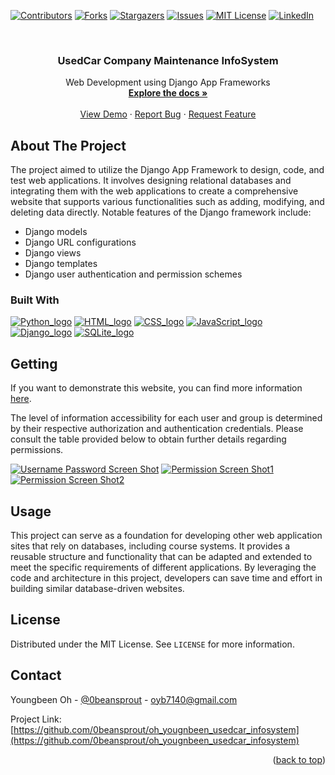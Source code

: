 <a name="readme-top"></a>
<!--
*** Thanks for checking out the Best-README-Template. If you have a suggestion
*** that would make this better, please fork the repo and create a pull request
*** or simply open an issue with the tag "enhancement".
*** Don't forget to give the project a star!
*** Thanks again! Now go create something AMAZING! :D
-->



<!-- PROJECT SHIELDS -->
<!--
*** I'm using markdown "reference style" links for readability.
*** Reference links are enclosed in brackets [ ] instead of parentheses ( ).
*** See the bottom of this document for the declaration of the reference variables
*** for contributors-url, forks-url, etc. This is an optional, concise syntax you may use.
*** https://www.markdownguide.org/basic-syntax/#reference-style-links
-->
[![Contributors][contributors-shield]][contributors-url] [![Forks][forks-shield]][forks-url] [![Stargazers][stars-shield]][stars-url] [![Issues][issues-shield]][issues-url] [![MIT License][license-shield]][license-url] [![LinkedIn][linkedin-shield]][linkedin-url]



<!-- PROJECT LOGO -->
<br />
<div align="center">
  <!-- <a href="https://github.com/0beansprout/oh_yougnbeen_usedcar_infosystem">
    <img src="images/logo.png" alt="Logo" width="80" height="80">
  </a> -->

  <h3 align="center">UsedCar Company Maintenance InfoSystem</h3>

  <p align="center">
    Web Development using Django App Frameworks
    <br />
    <a href="https://wowchemy.com/?utm_campaign=poweredby"><strong>Explore the docs »</strong></a>
    <br />
    <br />
    <a href="https://youngbeenblog.netlify.app/">View Demo</a>
    ·
    <a href="https://github.com/0beansprout/oh_yougnbeen_usedcar_infosystem/issues">Report Bug</a>
    ·
    <a href="https://github.com/0beansprout/oh_yougnbeen_usedcar_infosystem/issues">Request Feature</a>
  </p>
</div>



<!-- TABLE OF CONTENTS -->
<!-- <details>
  <summary>Table of Contents</summary>
  <ol>
    <li>
      <a href="#about-the-project">About The Project</a>
      <ul>
        <li><a href="#built-with">Built With</a></li>
      </ul>
    </li>
    <li>
      <a href="#getting-started">Getting Started</a>
      <ul>
        <li><a href="#prerequisites">Prerequisites</a></li>
        <li><a href="#installation">Installation</a></li>
      </ul>
    </li>
    <li><a href="#usage">Usage</a></li>
    <li><a href="#roadmap">Roadmap</a></li>
    <li><a href="#contributing">Contributing</a></li>
    <li><a href="#license">License</a></li>
    <li><a href="#contact">Contact</a></li>
    <li><a href="#acknowledgments">Acknowledgments</a></li>
  </ol>
</details> -->



<!-- ABOUT THE PROJECT -->
## About The Project
<!--
[![Product Name Screen Shot][product-screenshot]](https://imgur.com/wtOHuW5)
-->
The project aimed to utilize the Django App Framework to design, code, and test web applications. It involves designing relational databases and integrating them with the web applications to create a comprehensive website that supports various functionalities such as adding, modifying, and deleting data directly. Notable features of the Django framework include:

* Django models
* Django URL configurations 
* Django views
* Django templates
* Django user authentication and permission schemes


<!-- <p align="right">(<a href="#readme-top">back to top</a>)</p> -->



### Built With

<!-- This section should list any major frameworks/libraries used to bootstrap your project. Leave any add-ons/plugins for the acknowledgements section. Here are a few examples. -->

[![Python_logo][Python]][Python-url] [![HTML_logo][HTML]][HTML-url] [![CSS_logo][CSS]][CSS-url] [![JavaScript_logo][JavaScript]][JavaScript-url] [![Django_logo][Django]][Django-url] 
[![SQLite_logo][SQLite]][SQLite-url]

<!-- <p align="right">(<a href="#readme-top">back to top</a>)</p> -->



<!-- GETTING STARTED -->
## Getting

If you want to demonstrate this website, you can find more information [here](https://usedcarmgmt.netlify.app/).

The level of information accessibility for each user and group is determined by their respective authorization and authentication credentials. Please consult the table provided below to obtain further details regarding permissions.

[![Username Password Screen Shot][usernamepassword-screenshot]](https://imgur.com/LxR5ZQy)
[![Permission Screen Shot1][permission-screenshot-1]](https://imgur.com/lRiSrgC)
[![Permission Screen Shot2][permission-screenshot-2]](https://imgur.com/Z2Xuu1d)





<!-- ### Prerequisites

This is an example of how to list things you need to use the software and how to install them.
* npm
  ```sh
  npm install npm@latest -g
  ``` -->


<!--
### Installation


 1. Get a free API Key at [https://example.com](https://example.com)
2. Clone the repo
   ```sh
   git clone https://github.com/your_username_/Project-Name.git
   ```
3. Install NPM packages
   ```sh
   npm install
   ```
4. Enter your API in `config.js`
   ```js
   const API_KEY = 'ENTER YOUR API';
   ```

<p align="right">(<a href="#readme-top">back to top</a>)</p> -->



<!-- USAGE EXAMPLES -->
## Usage

This project can serve as a foundation for developing other web application sites that rely on databases, including course systems. It provides a reusable structure and functionality that can be adapted and extended to meet the specific requirements of different applications. By leveraging the code and architecture in this project, developers can save time and effort in building similar database-driven websites.




<!-- _For more examples, please refer to the [Documentation](https://example.com)_ -->

<!-- <p align="right">(<a href="#readme-top">back to top</a>)</p> -->



<!-- ROADMAP -->
<!-- ## Roadmap

- [x] Add Changelog
- [x] Add back to top links
- [ ] Add Additional Templates w/ Examples
- [ ] Add "components" document to easily copy & paste sections of the readme


See the [open issues](https://github.com/nateray42/DeCoBot/issues) for a full list of proposed features (and known issues).

<p align="right">(<a href="#readme-top">back to top</a>)</p> -->



<!-- CONTRIBUTING -->
<!-- ## Contributing

Contributions are what make the open source community such an amazing place to learn, inspire, and create. Any contributions you make are **greatly appreciated**.

If you have a suggestion that would make this better, please fork the repo and create a pull request. You can also simply open an issue with the tag "enhancement".
Don't forget to give the project a star! Thanks again!

1. Fork the Project
2. Create your Feature Branch (`git checkout -b feature/AmazingFeature`)
3. Commit your Changes (`git commit -m 'Add some AmazingFeature'`)
4. Push to the Branch (`git push origin feature/AmazingFeature`)
5. Open a Pull Request

<p align="right">(<a href="#readme-top">back to top</a>)</p> -->



<!-- LICENSE -->
## License

Distributed under the MIT License. See `LICENSE` for more information.


<!-- <p align="right">(<a href="#readme-top">back to top</a>)</p> -->



<!-- CONTACT -->
## Contact

Youngbeen Oh - [@0beansprout](https://linkedin.com/in/youngbeen-oh) - oyb7140@gmail.com

Project Link: [https://github.com/0beansprout/oh_yougnbeen_usedcar_infosystem](https://github.com/0beansprout/oh_yougnbeen_usedcar_infosystem)



<p align="right">(<a href="#readme-top">back to top</a>)</p>



<!-- ACKNOWLEDGMENTS -->
<!-- ## Acknowledgments

Use this space to list resources you find helpful and would like to give credit to. I've included a few of my favorites to kick things off!

* [Choose an Open Source License](https://choosealicense.com)
* [GitHub Emoji Cheat Sheet](https://www.webpagefx.com/tools/emoji-cheat-sheet)
* [Malven's Flexbox Cheatsheet](https://flexbox.malven.co/)
* [Malven's Grid Cheatsheet](https://grid.malven.co/)
* [Img Shields](https://shields.io)
* [GitHub Pages](https://pages.github.com)
* [Font Awesome](https://fontawesome.com)
* [React Icons](https://react-icons.github.io/react-icons/search)

<p align="right">(<a href="#readme-top">back to top</a>)</p> -->



<!-- MARKDOWN LINKS & IMAGES -->
<!-- https://www.markdownguide.org/basic-syntax/#reference-style-links -->
[contributors-shield]: https://img.shields.io/github/contributors/0beansprout/oh_yougnbeen_usedcar_infosystem.svg?style=for-the-badge
[contributors-url]: https://github.com/0beansprout/oh_yougnbeen_usedcar_infosystem/graphs/contributors
[forks-shield]: https://img.shields.io/github/forks/0beansprout/oh_yougnbeen_usedcar_infosystem.svg?style=for-the-badge
[forks-url]: https://github.com/0beansprout/oh_yougnbeen_usedcar_infosystem/network/members
[stars-shield]: https://img.shields.io/github/stars/0beansprout/oh_yougnbeen_usedcar_infosystem.svg?style=for-the-badge
[stars-url]: https://github.com/0beansprout/oh_yougnbeen_usedcar_infosystem/stargazers
[issues-shield]: https://img.shields.io/github/issues/0beansprout/oh_yougnbeen_usedcar_infosystem.svg?style=for-the-badge
[issues-url]: https://github.com/0beansprout/oh_yougnbeen_usedcar_infosystem/issues
[license-shield]: https://img.shields.io/github/license/othneildrew/Best-README-Template.svg?style=for-the-badge
[license-url]: https://github.com/othneildrew/Best-README-Template/blob/master/LICENSE.txt
[linkedin-shield]: https://img.shields.io/badge/-LinkedIn-black.svg?style=for-the-badge&logo=linkedin&colorB=555
[linkedin-url]: https://linkedin.com/in/youngbeen-oh
[product-screenshot]: https://imgur.com/wtOHuW5.png
[Next.js]: https://img.shields.io/badge/next.js-000000?style=for-the-badge&logo=nextdotjs&logoColor=white
[Next-url]: https://nextjs.org/
[React.js]: https://img.shields.io/badge/React-20232A?style=for-the-badge&logo=react&logoColor=61DAFB
[React-url]: https://reactjs.org/
[Vue.js]: https://img.shields.io/badge/Vue.js-35495E?style=for-the-badge&logo=vuedotjs&logoColor=4FC08D
[Vue-url]: https://vuejs.org/
[Angular.io]: https://img.shields.io/badge/Angular-DD0031?style=for-the-badge&logo=angular&logoColor=white
[Angular-url]: https://angular.io/
[Svelte.dev]: https://img.shields.io/badge/Svelte-4A4A55?style=for-the-badge&logo=svelte&logoColor=FF3E00
[Svelte-url]: https://svelte.dev/
[Laravel.com]: https://img.shields.io/badge/Laravel-FF2D20?style=for-the-badge&logo=laravel&logoColor=white
[Laravel-url]: https://laravel.com
[Python]: https://img.shields.io/badge/python-3670A0?style=for-the-badge&logo=python&logoColor=ffdd54
[Python-url]: https://www.python.org/
[Jupyter Notebook]: https://img.shields.io/badge/jupyter-%23FA0F00.svg?style=for-the-badge&logo=jupyter&logoColor=white
[Jupyter-url]: https://jupyter.org/
[HTML]: https://img.shields.io/badge/HTML5-E34F26?style=for-the-badge&logo=html5&logoColor=white
[HTML-url]: https://html.com/
[CSS]: https://img.shields.io/badge/CSS3-1572B6?style=for-the-badge&logo=css3&logoColor=white
[CSS-url]: https://www.w3.org/Style/CSS/Overview.en.html#:~:text=What%20is%20CSS%3F,from%20the%20CSS%20working%20group.
[JavaScript]: https://img.shields.io/badge/JavaScript-323330?style=for-the-badge&logo=javascript&logoColor=F7DF1E
[JavaScript-url]: https://www.javascript.com/ 
[Django]: https://img.shields.io/badge/Django-092E20?style=for-the-badge&logo=django&logoColor=green
[Django-url]: https://www.djangoproject.com/
[SQlite]: https://img.shields.io/badge/SQLite-07405E?style=for-the-badge&logo=sqlite&logoColor=white
[SQLite-url]: https://www.sqlite.org/index.html
[RStudio]: https://img.shields.io/badge/RStudio-75AADB?style=for-the-badge&logo=RStudio&logoColor=white
[RStudio-url]: https://posit.co/products/open-source/rstudio/
[GitHub]: https://img.shields.io/badge/GitHub-100000?style=for-the-badge&logo=github&logoColor=white
[GitHub-url]: https://github.com/
[Netlify]: https://img.shields.io/badge/Netlify-00C7B7?style=for-the-badge&logo=netlify&logoColor=white
[Netlify-url]: https://www.netlify.com/
[usernamepassword-screenshot]: https://imgur.com/LxR5ZQy.png
[permission-screenshot-1]: https://imgur.com/75JXW6H.png
[permission-screenshot-2]: https://imgur.com/Z2Xuu1d.png
